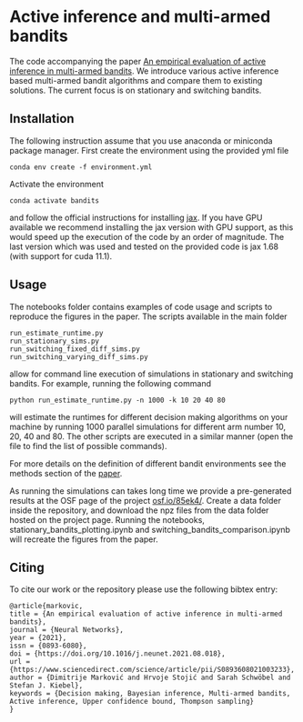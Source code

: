 # Active inference and multi-armed bandits
The code accompanying the paper [An empirical evaluation of active inference in multi-armed bandits](https://arxiv.org/abs/2101.08699). We introduce various active inference based multi-armed bandit algorithms and compare them to existing solutions. The current focus is on stationary and switching bandits. 

## Installation

The following instruction assume that you use anaconda or miniconda package manager. 
First create the environment using the provided yml file

```
conda env create -f environment.yml
```

Activate the environment

```
conda activate bandits
```
and follow the official instructions for installing [jax](https://github.com/google/jax).
If you have GPU available we recommend installing the jax version with GPU support, as this 
would speed up the execution of the code by an order of magnitude. The last version 
which was used and tested on the provided code is jax 1.68 (with support for cuda 11.1).

## Usage
The notebooks folder contains examples of code usage and scripts to reproduce the figures 
in the paper. The scripts available in the main folder 

```
run_estimate_runtime.py
run_stationary_sims.py
run_switching_fixed_diff_sims.py
run_switching_varying_diff_sims.py
```
allow for command line execution of simulations in stationary and switching bandits. For example, 
running the following command 

```
python run_estimate_runtime.py -n 1000 -k 10 20 40 80
```
will estimate the runtimes for different decision making algorithms on your machine by running 
1000 parallel simulations for different arm number 10, 20, 40 and 80. The other scripts 
are executed in a similar manner (open the file to find the list of possible commands).

For more details on the definition of different bandit environments see the methods section of the [paper](https://arxiv.org/abs/2101.08699).

As running the simulations can takes long time we provide a pre-generated results at 
the OSF page of the project [osf.io/85ek4/](https://osf.io/85ek4/). Create a data folder 
inside the repository, and download the npz files from the data folder hosted on the project page.
Running the notebooks, stationary_bandits_plotting.ipynb and switching_bandits_comparison.ipynb 
will recreate the figures from the paper.  

## Citing
To cite our work or the repository please use the following bibtex entry:
```
@article{markovic,
title = {An empirical evaluation of active inference in multi-armed bandits},
journal = {Neural Networks},
year = {2021},
issn = {0893-6080},
doi = {https://doi.org/10.1016/j.neunet.2021.08.018},
url = {https://www.sciencedirect.com/science/article/pii/S0893608021003233},
author = {Dimitrije Marković and Hrvoje Stojić and Sarah Schwöbel and Stefan J. Kiebel},
keywords = {Decision making, Bayesian inference, Multi-armed bandits, Active inference, Upper confidence bound, Thompson sampling}
}
```